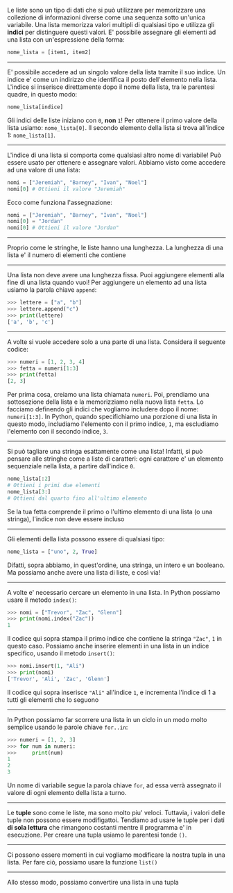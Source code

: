 Le liste sono un tipo di dati che si può utilizzare per memorizzare una collezione di informazioni diverse come una sequenza sotto un'unica variabile.
Una lista memorizza valori multipli di qualsiasi tipo e utilizza gli **indici** per distinguere questi valori.
E' possibile assegnare gli elementi ad una lista con un'espressione della forma:
```python
nome_lista = [item1, item2]
```

---

E' possibile accedere ad un singolo valore della lista tramite il suo indice.
Un indice e' come un indirizzo che identifica il posto dell'elemento nella lista.
L'indice si inserisce direttamente dopo il nome della lista, tra le parentesi quadre, in questo modo:
```python
nome_lista[indice]
```
Gli indici delle liste iniziano con `0`, **non** `1`! Per ottenere il primo valore della lista usiamo: `nome_lista[0]`.
Il secondo elemento della lista si trova all'indice 1: `nome_lista[1]`.

---

L'indice di una lista si comporta come qualsiasi altro nome di variabile!
Può essere usato per ottenere e assegnare valori.
Abbiamo visto come accedere ad una valore di una lista:
```python
nomi = ["Jeremiah", "Barney", "Ivan", "Noel"]
nomi[0] # Ottieni il valore "Jeremiah"
```
Ecco come funziona l'assegnazione:
```python
nomi = ["Jeremiah", "Barney", "Ivan", "Noel"]
nomi[0] = "Jordan"
nomi[0] # Ottieni il valore "Jordan"
```

---

Proprio come le stringhe, le liste hanno una lunghezza.
La lunghezza di una lista e' il numero di elementi che contiene

---

Una lista non deve avere una lunghezza fissa.
Puoi aggiungere elementi alla fine di una lista quando vuoi!
Per aggiungere un elemento ad una lista usiamo la parola chiave `append`:
```python
>>> lettere = ["a", "b"]
>>> lettere.append("c")
>>> print(lettere)
['a', 'b', 'c']
```

---

A volte si vuole accedere solo a una parte di una lista.
Considera il seguente codice:
```python
>>> numeri = [1, 2, 3, 4]
>>> fetta = numeri[1:3]
>>> print(fetta)
[2, 3]
```
Per prima cosa, creiamo una lista chiamata `numeri`.
Poi, prendiamo una sottosezione della lista e la memorizziamo nella nuova lista `fetta`.
Lo facciamo definendo gli indici che vogliamo includere dopo il nome: `numeri[1:3]`.
In Python, quando specifichiamo una porzione di una lista in questo modo, includiamo l'elemento con il primo indice, `1`, ma escludiamo l'elemento con il secondo indice, `3`.

---

Si può tagliare una stringa esattamente come una lista! Infatti, si può pensare alle stringhe come a liste di caratteri: ogni carattere e' un elemento sequenziale nella lista, a partire dall'indice `0`.
```python
nome_lista[:2]
# Ottieni i primi due elementi
nome_lista[3:]
# Ottieni dal quarto fino all'ultimo elemento
```
Se la tua fetta comprende il primo o l'ultimo elemento di una lista (o una stringa), l'indice non deve essere incluso

---

Gli elementi della lista possono essere di qualsiasi tipo:
```python
nome_lista = ["uno", 2, True]
```
Difatti, sopra abbiamo, in quest'ordine, una stringa, un intero e un booleano.
Ma possiamo anche avere una lista di liste, e così via!

---

A volte e' necessario cercare un elemento in una lista.
In Python possiamo usare il metodo `index()`:
```python
>>> nomi = ["Trevor", "Zac", "Glenn"]
>>> print(nomi.index("Zac"))
1
```
Il codice qui sopra stampa il primo indice che contiene la stringa `"Zac"`, `1` in questo caso.
Possiamo anche inserire elementi in una lista in un indice specifico, usando il metodo `insert()`:
```python
>>> nomi.insert(1, "Ali")
>>> print(nomi)
['Trevor', 'Ali', 'Zac', 'Glenn']
```
Il codice qui sopra inserisce `"Ali"` all'indice `1`, e incrementa l'indice di 1 a tutti gli elementi che lo seguono

---

In Python possiamo far scorrere una lista in un ciclo in un modo molto semplice usando le parole chiave `for..in`:
```python
>>> numeri = [1, 2, 3]
>>> for num in numeri:
>>> 	print(num)
1
2
3
```
Un nome di variabile segue la parola chiave `for`, ad essa verrà assegnato il valore di ogni elemento della lista a turno.

---

Le **tuple** sono come le liste, ma sono molto piu' veloci.
Tuttavia, i valori delle tuple non possono essere modifigattoi.
Tendiamo ad usare le tuple per i dati **di sola lettura** che rimangono costanti mentre il programma e' in esecuzione.
Per creare una tupla usiamo le parentesi tonde `()`.

---

Ci possono essere momenti in cui vogliamo modificare la nostra tupla in una lista.
Per fare ciò, possiamo usare la funzione `list()`

---

Allo stesso modo, possiamo convertire una lista in una tupla

